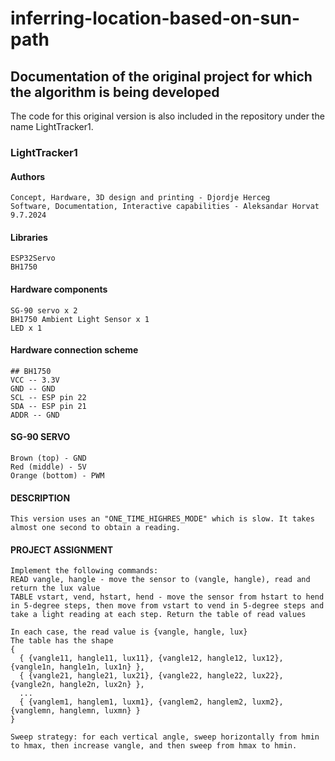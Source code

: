 # inferring-location-based-on-sun-path
## Documentation of the original project for which the algorithm is being developed
 The code for this original version is also included in the repository under the name LightTracker1.
 ### LightTracker1
  #### Authors
    Concept, Hardware, 3D design and printing - Djordje Herceg
    Software, Documentation, Interactive capabilities - Aleksandar Horvat
    9.7.2024
  
  #### Libraries
    ESP32Servo
    BH1750
    
  #### Hardware components
    SG-90 servo x 2
    BH1750 Ambient Light Sensor x 1
    LED x 1
  
  #### Hardware connection scheme
    ## BH1750
    VCC -- 3.3V
    GND -- GND
    SCL -- ESP pin 22
    SDA -- ESP pin 21
    ADDR -- GND
  
  #### SG-90 SERVO
    Brown (top) - GND
    Red (middle) - 5V
    Orange (bottom) - PWM
  
  #### DESCRIPTION
    This version uses an "ONE_TIME_HIGHRES_MODE" which is slow. It takes almost one second to obtain a reading.
  
  #### PROJECT ASSIGNMENT
    Implement the following commands:
    READ vangle, hangle - move the sensor to (vangle, hangle), read and return the lux value
    TABLE vstart, vend, hstart, hend - move the sensor from hstart to hend in 5-degree steps, then move from vstart to vend in 5-degree steps and take a light reading at each step. Return the table of read values
    
    In each case, the read value is {vangle, hangle, lux}
    The table has the shape  
    {
      { {vangle11, hangle11, lux11}, {vangle12, hangle12, lux12}, {vangle1n, hangle1n, lux1n} },
      { {vangle21, hangle21, lux21}, {vangle22, hangle22, lux22}, {vangle2n, hangle2n, lux2n} },
      ...
      { {vanglem1, hanglem1, luxm1}, {vanglem2, hanglem2, luxm2}, {vanglemn, hanglemn, luxmn} }
    }
    
    Sweep strategy: for each vertical angle, sweep horizontally from hmin to hmax, then increase vangle, and then sweep from hmax to hmin.
